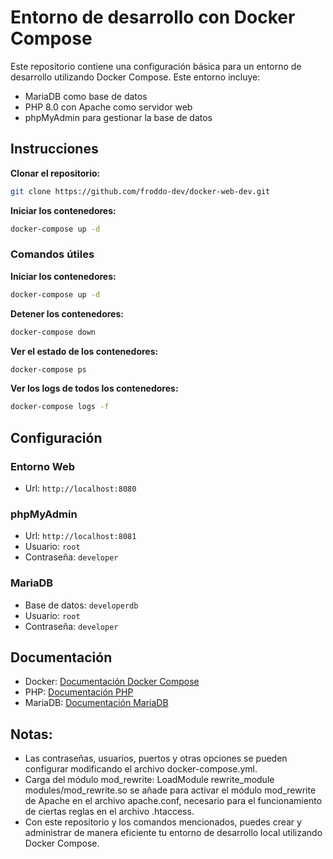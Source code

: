 # Entorno de desarrollo con Docker Compose 

Este repositorio contiene una configuración básica para un entorno de desarrollo utilizando Docker Compose. Este entorno incluye:

- MariaDB como base de datos
- PHP 8.0 con Apache como servidor web
- phpMyAdmin para gestionar la base de datos

## Instrucciones

**Clonar el repositorio:**

```bash
git clone https://github.com/froddo-dev/docker-web-dev.git
```

**Iniciar los contenedores:**
```bash
docker-compose up -d
```

### Comandos útiles

**Iniciar los contenedores:**
```bash
docker-compose up -d
```

**Detener los contenedores:**
```bash
docker-compose down
```

**Ver el estado de los contenedores:**
```bash
docker-compose ps
```

**Ver los logs de todos los contenedores:**
```bash
docker-compose logs -f
```

## Configuración

### Entorno Web
- Url: `http://localhost:8080`

### phpMyAdmin
- Url: `http://localhost:8081`
- Usuario: `root`
- Contraseña: `developer`

### MariaDB
- Base de datos: `developerdb`
- Usuario: `root`
- Contraseña: `developer`

## Documentación
- Docker: [Documentación Docker Compose](https://docs.docker.com/compose/)
- PHP: [Documentación PHP](https://www.php.net/manual/es/)
- MariaDB: [Documentación MariaDB](https://mariadb.com/kb/en/documentation/)

## Notas:
- Las contraseñas, usuarios, puertos y otras opciones se pueden configurar modificando el archivo docker-compose.yml. 
- Carga del módulo mod_rewrite: 
  LoadModule rewrite_module modules/mod_rewrite.so se añade para activar el módulo mod_rewrite de Apache en el archivo apache.conf, necesario para el funcionamiento de ciertas reglas en el archivo .htaccess.
- Con este repositorio y los comandos mencionados, puedes crear y administrar de manera eficiente tu entorno de desarrollo local utilizando Docker Compose.
